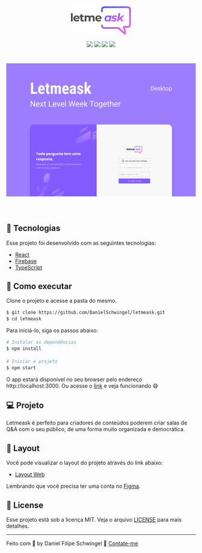 <p align="center">
  <img alt="Letmeask" src=".github/logo.svg" width="160px">
</p>
 <p align="center">
   <img src="https://img.shields.io/github/issues/DanielSchwingel/devquiz?style=for-the-badge"/>
   <img src="https://img.shields.io/github/forks/DanielSchwingel/devquiz?style=for-the-badge"/>
   <img src="https://img.shields.io/github/stars/DanielSchwingel/devquiz?style=for-the-badge"/>
   <img src="https://img.shields.io/github/license/DanielSchwingel/devquiz?style=for-the-badge"/>
 </p>
 <h1 align="center">
    <img alt="Letmeask" src=".github/cover.svg" />
</h1>
<br>

## 🧪 Tecnologias

Esse projeto foi desenvolvido com as seguintes tecnologias:

- [React](https://reactjs.org)
- [Firebase](https://firebase.google.com/)
- [TypeScript](https://www.typescriptlang.org/)

## 🚀 Como executar
Clone o projeto e acesse a pasta do mesmo.

```bash
$ git clone https://github.com/DanielSchwingel/letmeask.git
$ cd letmeask
```
Para iniciá-lo, siga os passos abaixo:
```bash
# Instalar as dependências
$ npm install

# Iniciar o projeto
$ npm start
```
O app estará disponível no seu browser pelo endereço http://localhost:3000.
Ou acesse o [link](https://letmeask-fb1a6.web.app/) e veja funcionando 😄

## 💻 Projeto

Letmeask é perfeito para criadores de conteúdos poderem criar salas de Q&A com o seu público, de uma forma muito organizada e democrática. 

## 🔖 Layout

Você pode visualizar o layout do projeto através do link abaixo:

- [Layout Web](https://www.figma.com/file/u0BQK8rCf2KgzcukdRRCWh/Letmeask/duplicate) 

Lembrando que você precisa ter uma conta no [Figma](http://figma.com/).

## 📝 License

Esse projeto está sob a licença MIT. Veja o arquivo [LICENSE](LICENSE.md) para mais detalhes.

---

Feito com 💜 by Daniel Filipe Schwingel 👋 [Contate-me](https://www.linkedin.com/in/daniel-filipe-schwingel-a6541515b/)
